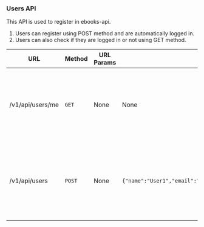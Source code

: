 

### Users API
This API is used to register in ebooks-api.
1. Users can register using POST method and are automatically logged in.
3. Users can also check if they are logged in or not using GET method.


| URL              | Method | URL Params | Data Params                                                      | Success                                                                                                                                                                                                                                                                                                                                                                                                                                         | Error                                                                                                                                 |
|------------------|--------|------------|------------------------------------------------------------------|-------------------------------------------------------------------------------------------------------------------------------------------------------------------------------------------------------------------------------------------------------------------------------------------------------------------------------------------------------------------------------------------------------------------------------------------------|---------------------------------------------------------------------------------------------------------------------------------------|
| /v1/api/users/me | `GET`  | None       | None                                                             | **Code**: 200<br>**Response**:<br>`Returns the logged in current user`<br><br>**Response Object**:<br>`{ "isAdmin": false, "_id": "5f0dee0e3670540d24fab448", "name": "User1", "email": "user1@gmail.com", "__v": 0 }`                                                                                                                                                                                                                          | **Code**:400<br>**Response**:`Access denied. No token provided.`<br><br>OR<br><br>**Code**:401<br>**Response**:`Invalid token.`       |
| /v1/api/users    | `POST` | None       | `{"name":"User1","email":"user1@gmail.com","password":"123456"}` | **Code**: 200<br>**Response**:<br>`Returns created user with authentication token set as header.`<br><br>**Response Header**:<br>`x-auth-token:eyJhbGciOiJIUzI1NiIsInR5cCI6IkpXVCJ9.eyJfaWQiOiI1ZjBkZWUwZTM2NzA1NDBkMjRmYWI0NDgiLCJpc0FkbWluIjpmYWxzZSwiaWF0IjoxNTk0NzQ4NDMwfQ.3NdGpq08RR1cWebiSv-ch_EM0wiZuA4nuWbuaroq4Z0`<br><br>**Response Object**:<br>`{ "_id": "5f0dee0e3670540d24fab448", "name": "User1", "email": "user1@gmail.com" }` | **Code**:400<br>**Response**:`Joi/Mongoose Validation Error.`<br><br>OR<br><br>**Code**:400<br>**Response**:`User already registered` |
